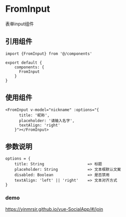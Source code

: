 # FromInput

表单input组件

## 引用组件
```
import {FromInput} from '@/components'

export default {
	components: {
	  FromInput
	}
}
```

## 使用组件
```
<FromInput v-model="nickname" :options="{
      title: '昵称',
      placeholder: '请输入名字',
      textAlign: 'right'
    }"></FromInput>
```

## 参数说明
```
options = {
	title: String   				=> 标题
	placeholder: String 			=> 文本框默认文案
	disabled: Boolean				=> 是否禁用
	textAlign: 'left' || 'right'  	=> 文本对齐方式
}
```

### demo
https://yinmrsir.github.io/vue-SocialApp/#/join